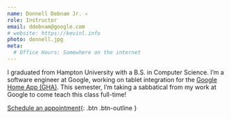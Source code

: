 ```yaml
---
name: Donnell Debnam Jr. ✍️
role: Instructor
email: ddebnam@google.com
# website: https://kevinl.info
photo: donnell.jpg
meta:
  # Office Hours: Somewhere on the internet
---
```


I graduated from Hampton University with a B.S. in Computer Science. I’m a software engineer at Google, working on tablet integration for the [Google Home App (GHA)](https://play.google.com/store/apps/details?id=com.google.android.apps.chromecast.app&hl=en_US&gl=US&pli=1). This semester, I’m taking a sabbatical from my work at Google to come teach this class full-time!

[Schedule an appointment](https://calendly.com/ddebnam){: .btn .btn-outline }
